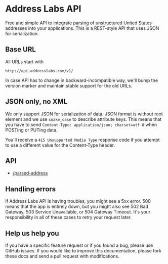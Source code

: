 Address Labs API
================

Free and simple API to integrate parsing of unstructured United States addresses into your applications. This is a REST-style API that uses JSON for serialization.


Base URL
--------

All URLs start with

    http://api.addresslabs.com/v1/

In case API has to change in backward-incompatible way, we'll bump the version marker and maintain stable support for the old URLs.


JSON only, no XML
-----------------

We only support JSON for serialization of data. JSON format is without root element and we use `snake_case` to describe attribute keys. This means that you have to send `Content-Type: application/json; charset=utf-8` when POSTing or PUTing data.

You'll receive a `415 Unsupported Media Type` response code if you attempt to use a different value for the Content-Type header.

API
---

* [/parsed-address](https://github.com/addresslabs/api-docs/blob/master/sections/parsed-address.md)


Handling errors
---------------

If Address Labs API is having troubles, you might see a 5xx error. 500 means that the app is entirely down, but you might also see 502 Bad Gateway, 503 Service Unavailable, or 504 Gateway Timeout. It's your responsibility in all of these cases to retry your request later.


Help us help you
----------------

If you have a specific feature request or if you found a bug, please use GitHub issues. If you would like to improve this documentation, please fork these docs and send a pull request with modifications.